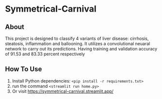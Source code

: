 # Symmetrical-Carnival

## About
This project is designed to classify 4 variants of liver disease: cirrhosis, steatosis, inflammation and ballooning. It utilizes a convolutional neuaral network to carry out its predictions. Having training and validation accuracy of 91.53 and 83.33 percent respectively


## How To Use
1. Install Python dependencies: `<pip install -r requirements.txt>`
2. run the command `<streamlit run home.py>`
3. Or visit https://symmetrical-carnival.streamlit.app/
